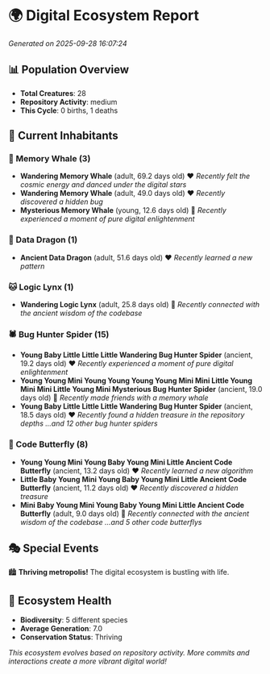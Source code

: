 # 🌍 Digital Ecosystem Report
*Generated on 2025-09-28 16:07:24*

## 📊 Population Overview
- **Total Creatures**: 28
- **Repository Activity**: medium
- **This Cycle**: 0 births, 1 deaths

## 👥 Current Inhabitants

### 🐋 Memory Whale (3)
- **Wandering Memory Whale** (adult, 69.2 days old) ❤️
  *Recently felt the cosmic energy and danced under the digital stars*
- **Wandering Memory Whale** (adult, 49.0 days old) ❤️
  *Recently discovered a hidden bug*
- **Mysterious Memory Whale** (young, 12.6 days old) 💚
  *Recently experienced a moment of pure digital enlightenment*

### 🐉 Data Dragon (1)
- **Ancient Data Dragon** (adult, 51.6 days old) ❤️
  *Recently learned a new pattern*

### 🐱 Logic Lynx (1)
- **Wandering Logic Lynx** (adult, 25.8 days old) 💛
  *Recently connected with the ancient wisdom of the codebase*

### 🕷️ Bug Hunter Spider (15)
- **Young Baby Little Little Little Wandering Bug Hunter Spider** (ancient, 19.2 days old) ❤️
  *Recently experienced a moment of pure digital enlightenment*
- **Young Young Mini Young Young Young Young Mini Mini Little Young Mini Mini Little Young Mini Mysterious Bug Hunter Spider** (ancient, 19.0 days old) 💛
  *Recently made friends with a memory whale*
- **Young Baby Little Little Little Wandering Bug Hunter Spider** (ancient, 18.5 days old) ❤️
  *Recently found a hidden treasure in the repository depths*
  *...and 12 other bug hunter spiders*

### 🦋 Code Butterfly (8)
- **Young Young Mini Young Baby Young Mini Little Ancient Code Butterfly** (ancient, 13.2 days old) ❤️
  *Recently learned a new algorithm*
- **Little Baby Young Mini Young Baby Young Mini Little Ancient Code Butterfly** (ancient, 11.2 days old) ❤️
  *Recently discovered a hidden treasure*
- **Mini Baby Young Mini Young Baby Young Mini Little Ancient Code Butterfly** (adult, 9.0 days old) 💛
  *Recently connected with the ancient wisdom of the codebase*
  *...and 5 other code butterflys*

## 🎭 Special Events

🏙️ **Thriving metropolis!** The digital ecosystem is bustling with life.

## 🔬 Ecosystem Health
- **Biodiversity**: 5 different species
- **Average Generation**: 7.0
- **Conservation Status**: Thriving

*This ecosystem evolves based on repository activity. More commits and interactions create a more vibrant digital world!*